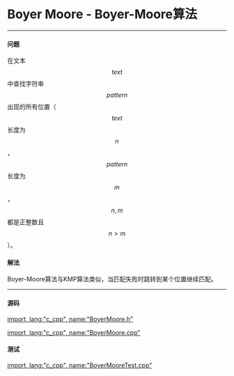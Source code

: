 <script type="text/javascript" src="https://cdnjs.cloudflare.com/ajax/libs/mathjax/2.7.1/MathJax.js?config=TeX-AMS-MML_HTMLorMML"></script>

# Boyer Moore - Boyer-Moore算法

--------

#### 问题

在文本$$ text $$中查找字符串$$ pattern $$出现的所有位置（$$ text $$长度为$$ n $$，$$ pattern $$长度为$$ m $$，$$ n, m $$都是正整数且$$ n \gt m $$）。

#### 解法

Boyer-Moore算法与KMP算法类似，当匹配失败时跳转到某个位置继续匹配。

--------

#### 源码

[import, lang:"c_cpp", name:"BoyerMoore.h"](https://github.com/linrongbin16/Way-to-Algorithm/blob/master/src/TextMatch/BoyerMoore.h)

[import, lang:"c_cpp", name:"BoyerMoore.cpp"](https://github.com/linrongbin16/Way-to-Algorithm/blob/master/src/TextMatch/BoyerMoore.cpp)

#### 测试

[import, lang:"c_cpp", name:"BoyerMooreTest.cpp"](https://github.com/linrongbin16/Way-to-Algorithm/blob/master/src/TextMatch/BoyerMooreTest.cpp)
